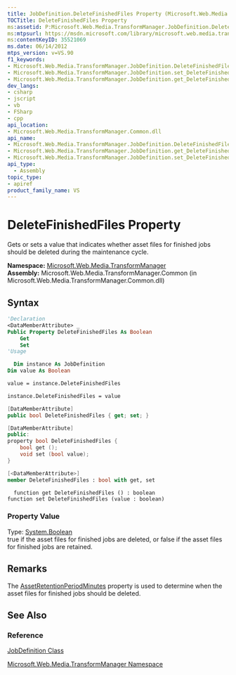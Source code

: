 ```yaml
---
title: JobDefinition.DeleteFinishedFiles Property (Microsoft.Web.Media.TransformManager)
TOCTitle: DeleteFinishedFiles Property
ms:assetid: P:Microsoft.Web.Media.TransformManager.JobDefinition.DeleteFinishedFiles
ms:mtpsurl: https://msdn.microsoft.com/library/microsoft.web.media.transformmanager.jobdefinition.deletefinishedfiles(v=VS.90)
ms:contentKeyID: 35521069
ms.date: 06/14/2012
mtps_version: v=VS.90
f1_keywords:
- Microsoft.Web.Media.TransformManager.JobDefinition.DeleteFinishedFiles
- Microsoft.Web.Media.TransformManager.JobDefinition.set_DeleteFinishedFiles
- Microsoft.Web.Media.TransformManager.JobDefinition.get_DeleteFinishedFiles
dev_langs:
- csharp
- jscript
- vb
- FSharp
- cpp
api_location:
- Microsoft.Web.Media.TransformManager.Common.dll
api_name:
- Microsoft.Web.Media.TransformManager.JobDefinition.DeleteFinishedFiles
- Microsoft.Web.Media.TransformManager.JobDefinition.get_DeleteFinishedFiles
- Microsoft.Web.Media.TransformManager.JobDefinition.set_DeleteFinishedFiles
api_type:
  - Assembly
topic_type:
- apiref
product_family_name: VS
---
```


# DeleteFinishedFiles Property

Gets or sets a value that indicates whether asset files for finished jobs should be deleted during the maintenance cycle.

**Namespace:**  [Microsoft.Web.Media.TransformManager](microsoft-web-media-transformmanager-namespace.md)  
**Assembly:**  Microsoft.Web.Media.TransformManager.Common (in Microsoft.Web.Media.TransformManager.Common.dll)

## Syntax

```vb
'Declaration
<DataMemberAttribute> _
Public Property DeleteFinishedFiles As Boolean
    Get
    Set
'Usage

  Dim instance As JobDefinition
Dim value As Boolean

value = instance.DeleteFinishedFiles

instance.DeleteFinishedFiles = value
```

```csharp
[DataMemberAttribute]
public bool DeleteFinishedFiles { get; set; }
```

```cpp
[DataMemberAttribute]
public:
property bool DeleteFinishedFiles {
    bool get ();
    void set (bool value);
}
```

``` fsharp
[<DataMemberAttribute>]
member DeleteFinishedFiles : bool with get, set
```

```jscript
  function get DeleteFinishedFiles () : boolean
function set DeleteFinishedFiles (value : boolean)
```

### Property Value

Type: [System.Boolean](https://msdn.microsoft.com/library/a28wyd50)  
true if the asset files for finished jobs are deleted, or false if the asset files for finished jobs are retained.  

## Remarks

The [AssetRetentionPeriodMinutes](jobdefinition-assetretentionperiodminutes-property-microsoft-web-media-transformmanager.md) property is used to determine when the asset files for finished jobs should be deleted.

## See Also

### Reference

[JobDefinition Class](jobdefinition-class-microsoft-web-media-transformmanager.md)

[Microsoft.Web.Media.TransformManager Namespace](microsoft-web-media-transformmanager-namespace.md)
